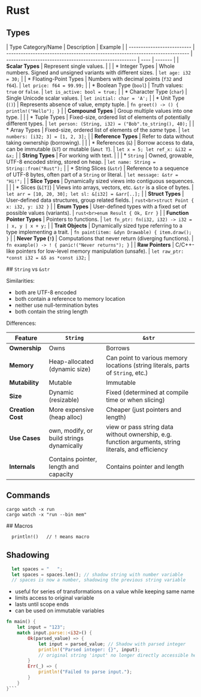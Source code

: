 # Rust

## Types

| Type Category/Name         | Description                                                                  | Example                                                |
| -------------------------- | ---------------------------------------------------------------------------- | ------------------------------------------------------ | ---- | ------- |
| **Scalar Types**           | Represent single values.                                                     |                                                        |
| \* Integer Types           | Whole numbers. Signed and unsigned variants with different sizes.            | `let age: i32 = 30;`                                   |
| \* Floating-Point Types    | Numbers with decimal points (`f32` and `f64`).                               | `let price: f64 = 99.99;`                              |
| \* Boolean Type (`bool`)   | Truth values: `true` or `false`.                                             | `let is_active: bool = true;`                          |
| \* Character Type (`char`) | Single Unicode scalar values.                                                | `let initial: char = 'A';`                             |
| \* Unit Type (`()`)        | Represents absence of value, empty tuple.                                    | `fn greet() -> () { println!("Hello"); }`              |
| **Compound Types**         | Group multiple values into one type.                                         |                                                        |
| \* Tuple Types             | Fixed-size, ordered list of elements of potentially different types.         | `let person: (String, i32) = ("Bob".to_string(), 40);` |
| \* Array Types             | Fixed-size, ordered list of elements of the _same_ type.                     | `let numbers: [i32; 3] = [1, 2, 3];`                   |
| **Reference Types**        | Refer to data without taking ownership (borrowing).                          |                                                        |
| \* References (`&`)        | Borrow access to data, can be immutable (`&T`) or mutable (`&mut T`).        | `let x = 5; let ref_x: &i32 = &x;`                     |
| **String Types**           | For working with text.                                                       |                                                        |
| \* `String`                | Owned, growable, UTF-8 encoded string, stored on heap.                       | `let name: String = String::from("Rust");`             |
| \* String Slices (`&str`)  | Reference to a sequence of UTF-8 bytes, often part of a `String` or literal. | `let message: &str = "Hi!";`                           |
| **Slice Types**            | Dynamically sized views into contiguous sequences.                           |                                                        |
| \* Slices (`&[T]`)         | Views into arrays, vectors, etc. `&str` is a slice of bytes.                 | `let arr = [10, 20, 30]; let sl: &[i32] = &arr[..];`   |
| **Struct Types**           | User-defined data structures, group related fields.                          | `rust<br>struct Point { x: i32, y: i32 }`              |
| **Enum Types**             | User-defined types with a fixed set of possible values (variants).           | `rust<br>enum Result { Ok, Err }`                      |
| **Function Pointer Types** | Pointers to functions.                                                       | `let fn_ptr: fn(i32, i32) -> i32 =                     | x, y | x + y;` |
| **Trait Objects**          | Dynamically sized type referring to a type implementing a trait.             | `fn paint(item: &dyn Drawable) { item.draw(); }`       |
| **Never Type (`!`)**       | Computations that never return (diverging functions).                        | `fn example() -> ! { panic!("Never returns"); }`       |
| **Raw Pointers**           | C/C++-like pointers for low-level memory manipulation (unsafe).              | `let raw_ptr: *const i32 = &5 as *const i32;`          |

## `String` vs `&str`

Similarities:

- both are UTF-8 encoded
- both contain a reference to memory location
- neither use null-termination bytes
- both contain the string length

Differences:

| Feature           | `String`                                  | `&str`                                                                                               |
| ----------------- | ----------------------------------------- | ---------------------------------------------------------------------------------------------------- |
| **Ownership**     | Owns                                      | Borrows                                                                                              |
| **Memory**        | Heap-allocated (dynamic size)             | Can point to various memory locations (string literals, parts of `String`, etc.)                     |
| **Mutability**    | Mutable                                   | Immutable                                                                                            |
| **Size**          | Dynamic (resizable)                       | Fixed (determined at compile time or when slicing)                                                   |
| **Creation Cost** | More expensive (heap alloc)               | Cheaper (just pointers and length)                                                                   |
| **Use Cases**     | own, modify, or build strings dynamically | view or pass string data without ownership, e.g. function arguments, string literals, and efficiency |
| **Internals**     | Contains pointer, length and capacity     | Contains pointer and length                                                                          |

## Commands

```
cargo watch -x run
cargo watch -x "run --bin mem"
```

## Macros

```
  println!()   // ! means macro
```

## Shadowing

```rust
  let spaces = "   ";
  let spaces = spaces.len(); // shadow string with number variable
  // spaces is now a number, shadowing the previous string variable
```

- useful for series of transformations on a value while keeping same name
- limits access to original variable
- lasts until scope ends
- can be used on immutable variables

````rust
fn main() {
    let input = "123";
    match input.parse::<i32>() {
        Ok(parsed_value) => {
            let input = parsed_value; // Shadow with parsed integer
            println!("Parsed integer: {}", input);
            // original string 'input' no longer directly accessible here
        }
        Err(_) => {
            println!("Failed to parse input.");
        }
    }
}```
````
